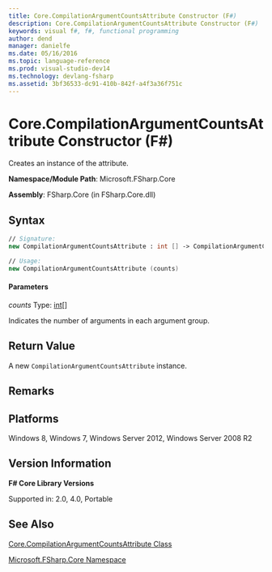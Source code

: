 ```yaml
---
title: Core.CompilationArgumentCountsAttribute Constructor (F#)
description: Core.CompilationArgumentCountsAttribute Constructor (F#)
keywords: visual f#, f#, functional programming
author: dend
manager: danielfe
ms.date: 05/16/2016
ms.topic: language-reference
ms.prod: visual-studio-dev14
ms.technology: devlang-fsharp
ms.assetid: 3bf36533-dc91-410b-842f-a4f3a36f751c 
---
```


# Core.CompilationArgumentCountsAttribute Constructor (F#)

Creates an instance of the attribute.

**Namespace/Module Path**: Microsoft.FSharp.Core

**Assembly**: FSharp.Core (in FSharp.Core.dll)


## Syntax

```fsharp
// Signature:
new CompilationArgumentCountsAttribute : int [] -> CompilationArgumentCountsAttribute

// Usage:
new CompilationArgumentCountsAttribute (counts)
```

#### Parameters
*counts*
Type: [int](https://msdn.microsoft.com/library/025d5455-3622-4ea5-9573-3ecbd4ee1375)[[]](https://msdn.microsoft.com/library/def20292-9aae-4596-9275-b94e594f8493)


Indicates the number of arguments in each argument group.

## Return Value

A new `CompilationArgumentCountsAttribute` instance.

## Remarks

## Platforms
Windows 8, Windows 7, Windows Server 2012, Windows Server 2008 R2


## Version Information
**F# Core Library Versions**

Supported in: 2.0, 4.0, Portable

## See Also
[Core.CompilationArgumentCountsAttribute Class](Core.CompilationArgumentCountsAttribute-Class-%5BFSharp%5D.md)

[Microsoft.FSharp.Core Namespace](Microsoft.FSharp.Core-Namespace-%5BFSharp%5D.md)